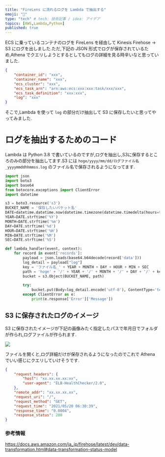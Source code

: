 ```yaml
---
title: "FireLens に流れるログを Lambda で抽出する"
emoji: "🐍"
type: "tech" # tech: 技術記事 / idea: アイデア
topics: [AWS,Lambda,Python]
published: true
---
```

ECS に乗っているコンテナのログを FireLens を経由して Kinesis Firehose -> S3 にログを出しました.ただ,下記の JSON 形式でログが保存されているため,Athena でクエリしようとするとしてもログの詳細を見る時辛いなと思っていました.

```json
{
    "container_id": "xxx",
    "container_name": "xxx",
    "ecs_cluster": "xxx",
    "ecs_task_arn": "arn:aws:ecs:xxx:xxx:task/xxx/xxx",
    "ecs_task_definition": "xxx:xxx",
    "log": "xxx"
}
```

そこで,Lambda を使って `log` の部分だけ抽出して S3 に保存したいと思ってやってみました.

# ログを抽出するためのコード
Lambda は Python 3.8 で書いているのですが,ログを抽出し,S3に保存するところのみの部分を抽出してます.S3 には `hoge/yyyy/mm/dd/ログファイル名_yyyymmddhhmmss.log` のファイル名で保存されるようになってます.

```python
import json
import boto3
import base64
from botocore.exceptions import ClientError
import datetime

s3 = boto3.resource('s3')
BUCKET_NAME = '保存したいバケット名'
DATE=datetime.datetime.now(datetime.timezone(datetime.timedelta(hours=9)))
YEAR=DATE.strftime('%Y')
MONTH=DATE.strftime('%m')
DAY=DATE.strftime('%d')
HOUR=DATE.strftime('%H')
MIN=DATE.strftime('%M')
SEC=DATE.strftime('%S')

def lambda_handler(event, context):    
    for record in event['records']:
        payload = json.loads(base64.b64decode(record['data']))
        log_detail = payload["log"]
        key = 'ファイル名_' + YEAR + MONTH + DAY + HOUR + MIN + SEC
        path = 'hoge' + '/' + YEAR + '/' + MONTH + '/' + DAY + '/' + key + '.log'
        bucket = s3.Object(BUCKET_NAME, path)
        
        try:
            bucket.put(Body=log_detail.encode('utf-8'), ContentType='text/plain'))
        except ClientError as e:
            print(e.response['Error']['Message'])
```

## S3 に保存されたログのイメージ
S3 に保存されたイメージが下記の画像みたく指定したパスで年月日でフォルダが作られ,ログファイルが作られます.

![](https://storage.googleapis.com/zenn-user-upload/qmuvob1gio8fku30sg2y35v2fjkk)

ファイルを開くと,ログ詳細だけが保存されるようになったのでこれで Athena でいい感じにクエリしていけそうです.

```json
{
    "request_headers": {
        "host": "xx.xx.xx.xx:xx",
        "user-agent": "ELB-HealthChecker/2.0",
    },
    "remote_addr": "xx.xx.xx.xx",
    "request_uri": "/",
    "request_method": "GET",
    "request_time": "2021/05/20 06:30:39",
    "response_time": "0.0004",
    "response_status": 200
}
```

### 参考情報
https://docs.aws.amazon.com/ja_jp/firehose/latest/dev/data-transformation.html#data-transformation-status-model

